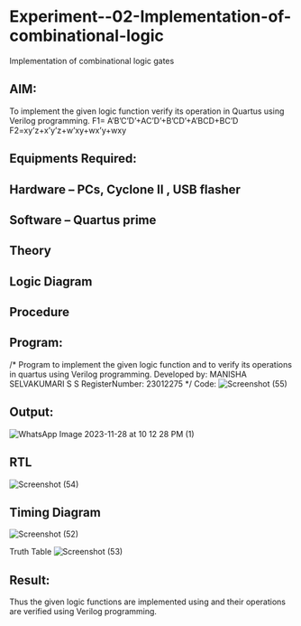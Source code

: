 # Experiment--02-Implementation-of-combinational-logic
Implementation of combinational logic gates
 
## AIM:
To implement the given logic function verify its operation in Quartus using Verilog programming.
 F1= A’B’C’D’+AC’D’+B’CD’+A’BCD+BC’D
F2=xy’z+x’y’z+w’xy+wx’y+wxy
 
 
 
## Equipments Required:
## Hardware – PCs, Cyclone II , USB flasher
## Software – Quartus prime


## Theory
 

## Logic Diagram
## Procedure
## Program:
/*
Program to implement the given logic function and to verify its operations in quartus using Verilog programming.
Developed by: MANISHA SELVAKUMARI S S
RegisterNumber: 23012275 
*/
Code:
![Screenshot (55)](https://github.com/MANISHA21SS/Experiment--02-Implementation-of-combinational-logic-/assets/147474298/fa57d585-bc2a-45ee-b9bb-bf67a018e626)

## Output:
![WhatsApp Image 2023-11-28 at 10 12 28 PM (1)](https://github.com/MANISHA21SS/Experiment--02-Implementation-of-combinational-logic-/assets/147474298/ce1a3360-fec9-48c4-a006-ad7fcdc130be)

## RTL
![Screenshot (54)](https://github.com/MANISHA21SS/Experiment--02-Implementation-of-combinational-logic-/assets/147474298/eb5f6fc4-6aa4-4bc5-89d1-70dfb9764389)

## Timing Diagram
![Screenshot (52)](https://github.com/MANISHA21SS/Experiment--02-Implementation-of-combinational-logic-/assets/147474298/717d4754-cb64-433a-8f7c-92743ec04147)

Truth Table
![Screenshot (53)](https://github.com/MANISHA21SS/Experiment--02-Implementation-of-combinational-logic-/assets/147474298/2e247ffa-85e1-4f68-9128-c0f8ea7e4086)

## Result:
Thus the given logic functions are implemented using  and their operations are verified using Verilog programming.
